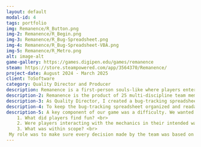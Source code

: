 ```yaml
---
layout: default
modal-id: 4
tags: portfolio
img: Remanence/R_Button.png
img-2: Remanence/R_Begin.png
img-3: Remanence/R_Bug-Spreadsheet.png
img-4: Remanence/R_Bug-Spreadsheet-VBA.png
img-5: Remanence/R_Metro.png
alt: image-alt
game-gallery: https://games.digipen.edu/games/remanence
steam: https://store.steampowered.com/app/3564370/Remanence/
project-date: August 2024 - March 2025
client: ToSoftware
category: Quality Director and Producer
description: Remanence is a first-person souls-like where players enter a post-apocalyptic world. They must rise up, master the mechanics of combat, and defeat the ruinous robotic overlord.
description-2: Remanence is the product of 25 multi-discipline team members and ~1.5 years of development. With a team this large, communication and information clarity were high priorities for us. As the producer, I was in charge of making sure information was readily available for team members who were confused. I did this through announcements and meeting notes that were shared with the team weekly.
description-3: As Quality Director, I created a bug-tracking spreadsheet to centralize our bug reports. The spreadsheet was readily available to all team members. To properly submit a bug report, the spreadsheet mandated that every cell was filled before the report could be submitted. This provided the technical team with enough information to have a starting point for debugging.
description-4: To keep the bug-tracking spreadsheet organized and readable, I taught myself Visual Basic and created a macro that automatically accepted, validated, and constructed the reports. This meant I did not have to worry about organizing the reports by hand if a team member had not properly done so themselves, allowing bug reporting to be approachable for everyone.
description-5: A key component of our game was a difficulty. We wanted combat to be hard to master but very rewarding. We held meetings and playtests weekly in order to pin down several core ideas.<br>
    1. What did players find fun? <br>
    2. Were players interacting with the mechanics in their intended ways? <br>
    3. What was within scope? <br>
 My role was to make sure every decision made by the team was based on the feedback we received, documented, and shared in an easily accessible way. This allowed for steps to be retraced in the event of confusion on why certain decisions were made.
---
```

